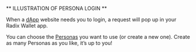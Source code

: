 ** ILLUSTRATION OF PERSONA LOGIN **

When a [dApp](?glossaryAnchor=dapps) website needs you to login, a request will pop up in your Radix Wallet app.

You can choose the [Personas](?glossaryAnchor=personas) you want to use (or create a new one). Create as many Personas as you like, it’s up to you!
